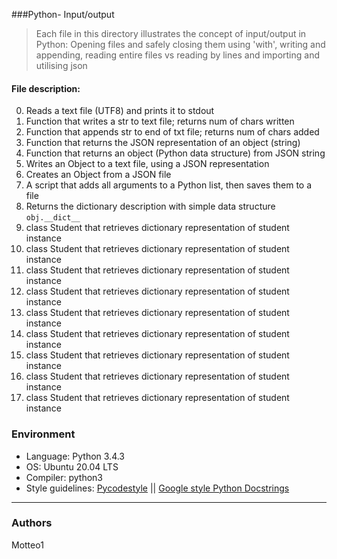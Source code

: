 ###Python- Input/output
> Each file in this directory illustrates the concept of input/output in Python: Opening files and safely closing them using 'with', writing and appending, reading entire files vs reading by lines and importing and utilising json

#### File description:
0. Reads a text file (UTF8) and prints it to stdout
1. Function that writes a str to text file; returns num of chars written
2. Function that appends str to end of txt file; returns num of chars added
3. Function that returns the JSON representation of an object (string)
4. Function that returns an object (Python data structure) from JSON string
5. Writes an Object to a text file, using a JSON representation
6. Creates an Object from a JSON file
7. A script that adds all arguments to a Python list, then saves them to a file
8. Returns the dictionary description with simple data structure `obj.__dict__`
9. class Student that retrieves dictionary representation of student instance
9. class Student that retrieves dictionary representation of student instance
9. class Student that retrieves dictionary representation of student instance
9. class Student that retrieves dictionary representation of student instance
9. class Student that retrieves dictionary representation of student instance
9. class Student that retrieves dictionary representation of student instance
9. class Student that retrieves dictionary representation of student instance
9. class Student that retrieves dictionary representation of student instance
9. class Student that retrieves dictionary representation of student instance


### Environment
* Language: Python 3.4.3
* OS: Ubuntu 20.04 LTS
* Compiler: python3
* Style guidelines: [Pycodestyle](https://pypi.org/project/pycodestyle/) || [Google style Python Docstrings](http://sphinxcontrib-napoleon.readthedocs.io/en/latest/example_google.html)

***
### Authors
Motteo1
